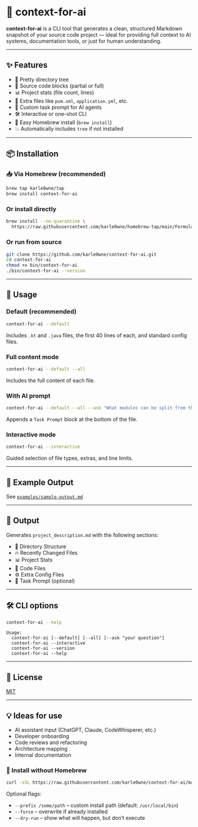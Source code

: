 # 🤖 context-for-ai

**context-for-ai** is a CLI tool that generates a clean, structured Markdown snapshot of your source code project — ideal for providing full context to AI systems, documentation tools, or just for human understanding.

---

## ✨ Features

- 📂 Pretty directory tree
- 📄 Source code blocks (partial or full)
- 📊 Project stats (file count, lines)
- 🧾 Extra files like `pom.xml`, `application.yml`, etc.
- 💬 Custom task prompt for AI agents
- 🛠 Interactive or one-shot CLI
- 🧱 Easy Homebrew install (`brew install`)
- 💥 Automatically includes `tree` if not installed

---

## 📦 Installation

### 📥 Via Homebrew (recommended)

```bash
brew tap karle0wne/tap
brew install context-for-ai
```

### Or install directly

```bash
brew install --no-quarantine \
  https://raw.githubusercontent.com/karle0wne/homebrew-tap/main/Formula/context-for-ai.rb
```

### Or run from source

```bash
git clone https://github.com/karle0wne/context-for-ai.git
cd context-for-ai
chmod +x bin/context-for-ai
./bin/context-for-ai --version
```

---

## 🚀 Usage

### Default (recommended)

```bash
context-for-ai --default
```

Includes `.kt` and `.java` files, the first 40 lines of each, and standard config files.

### Full content mode

```bash
context-for-ai --default --all
```

Includes the full content of each file.

### With AI prompt

```bash
context-for-ai --default --all --ask "What modules can be split from this project?"
```

Appends a `Task Prompt` block at the bottom of the file.

### Interactive mode

```bash
context-for-ai --interactive
```

Guided selection of file types, extras, and line limits.

---

## 🧪 Example Output

See [`examples/sample-output.md`](examples/sample-output.md)

---

## 📁 Output

Generates `project_description.md` with the following sections:

- 📁 Directory Structure
- 🔥 Recently Changed Files
- 📊 Project Stats
- 📄 Code Files
- ⚙️ Extra Config Files
- 💬 Task Prompt (optional)

---

## 🛠 CLI options

```bash
context-for-ai --help
```

```
Usage:
  context-for-ai [--default] [--all] [--ask "your question"]
  context-for-ai --interactive
  context-for-ai --version
  context-for-ai --help
```

---

## 📜 License

[MIT](LICENSE)

---

## 💡 Ideas for use

- AI assistant input (ChatGPT, Claude, CodeWhisperer, etc.)
- Developer onboarding
- Code reviews and refactoring
- Architecture mapping
- Internal documentation

### 🧪 Install without Homebrew

```bash
curl -sSL https://raw.githubusercontent.com/karle0wne/context-for-ai/main/install.sh | bash
```

Optional flags:
- `--prefix /some/path` – custom install path (default: `/usr/local/bin`)
- `--force` – overwrite if already installed
- `--dry-run` – show what will happen, but don’t execute
 